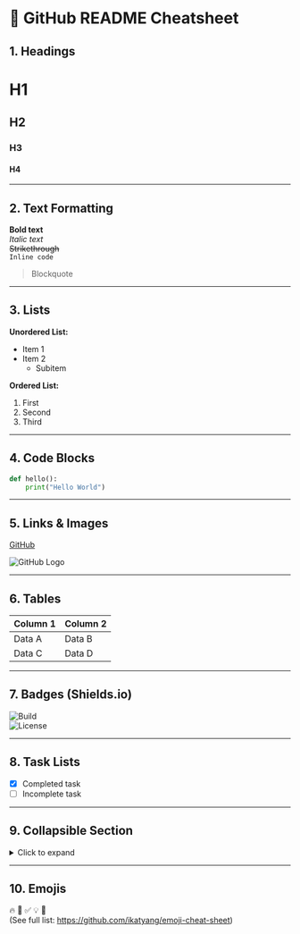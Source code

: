 # 📘 GitHub README Cheatsheet

## 1. Headings
# H1
## H2
### H3
#### H4

---

## 2. Text Formatting
**Bold text**  
*Italic text*  
~~Strikethrough~~  
`Inline code`  

> Blockquote

---

## 3. Lists
**Unordered List:**
- Item 1
- Item 2
  - Subitem

**Ordered List:**
1. First
2. Second
3. Third

---

## 4. Code Blocks
```python
def hello():
    print("Hello World")
```

---

## 5. Links & Images
[GitHub](https://github.com)  

![GitHub Logo](https://github.githubassets.com/images/modules/logos_page/GitHub-Mark.png)

---

## 6. Tables
| Column 1 | Column 2 |
|----------|----------|
| Data A   | Data B   |
| Data C   | Data D   |

---

## 7. Badges (Shields.io)
![Build](https://img.shields.io/badge/build-passing-brightgreen)  
![License](https://img.shields.io/badge/license-MIT-blue)

---

## 8. Task Lists
- [x] Completed task  
- [ ] Incomplete task  

---

## 9. Collapsible Section
<details>
<summary>Click to expand</summary>

Hidden content here!

</details>

---

## 10. Emojis
🔥 🚀 ✅ 💡 🎉  
(See full list: https://github.com/ikatyang/emoji-cheat-sheet)

